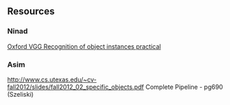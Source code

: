 ## Resources

### Ninad
[Oxford VGG Recognition of object instances practical](http://www.robots.ox.ac.uk/~vgg/practicals/instance-recognition/index.html#recognition-of-object-instances-practical)



### Asim
http://www.cs.utexas.edu/~cv-fall2012/slides/fall2012_02_specific_objects.pdf
Complete Pipeline - pg690 (Szeliski)
